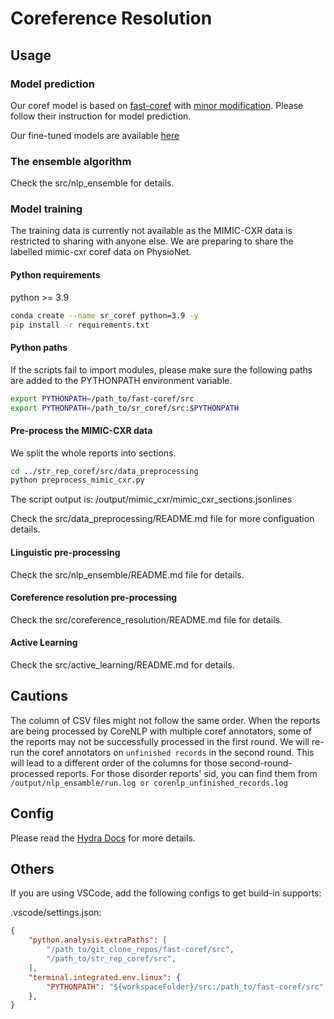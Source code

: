 # Coreference Resolution

## Usage

### Model prediction

Our coref model is based on [fast-coref](https://github.com/shtoshni/fast-coref) with [minor modification](https://github.com/liaoooyx/fast-coref). Please follow their instruction for model prediction.

Our fine-tuned models are available [here](https://drive.google.com/drive/folders/1ZAVJYo9c5bobNeQdQexlOCoGzhF-u02G?usp=sharing)

### The ensemble algorithm

Check the src/nlp_ensemble for details.

### Model training

The training data is currently not available as the MIMIC-CXR data is restricted to sharing with anyone else. We are preparing to share the labelled mimic-cxr coref data on PhysioNet.

#### Python requirements

python >= 3.9

```bash
conda create --name sr_coref python=3.9 -y
pip install -r requirements.txt
```

#### Python paths

If the scripts fail to import modules, please make sure the following paths are added to the PYTHONPATH environment variable.

```bash
export PYTHONPATH=/path_to/fast-coref/src
export PYTHONPATH=/path_to/sr_coref/src:$PYTHONPATH
```

#### Pre-process the MIMIC-CXR data

We split the whole reports into sections.

```bash
cd ../str_rep_coref/src/data_preprocessing
python preprocess_mimic_cxr.py
```

The script output is: /output/mimic_cxr/mimic_cxr_sections.jsonlines

Check the src/data_preprocessing/README.md file for more configuation details.

#### Linguistic pre-processing

Check the src/nlp_ensemble/README.md file for details.

#### Coreference resolution pre-processing

Check the src/coreference_resolution/README.md file for details.

#### Active Learning

Check the src/active_learning/README.md for details.


## Cautions

The column of CSV files might not follow the same order. When the reports are being processed by CoreNLP with multiple coref annotators, some of the reports may not be successfully processed in the first round. We will re-run the coref annotators on `unfinished records` in the second round. This will lead to a different order of the columns for those second-round-processed reports. For those disorder reports' sid, you can find them from `/output/nlp_ensamble/run.log or corenlp_unfinished_records.log`

## Config

Please read the [Hydra Docs](https://hydra.cc/docs/intro/) for more details.

## Others

If you are using VSCode, add the following configs to get build-in supports:

.vscode/settings.json:

```json
{
    "python.analysis.extraPaths": [
        "/path_to/git_clone_repos/fast-coref/src",
        "/path_to/str_rep_coref/src",
    ],
    "terminal.integrated.env.linux": {
        "PYTHONPATH": "${workspaceFolder}/src:/path_to/fast-coref/src"
    },
}
```